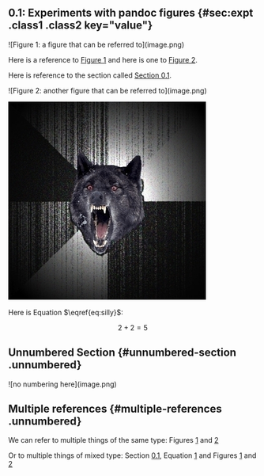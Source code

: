 0.1: Experiments with pandoc figures {#sec:expt .class1 .class2 key="value"}
------------------------------------


<div id="fig:attr" class="figure class1 class2" key=value>
![Figure 1: a figure that can be referred to](image.png)

</div>

Here is a reference to [Figure 1](#fig:attr) and here is one to
[Figure 2](#fig:attr2).

Here is reference to the section called [Section 0.1](#sec:expt).


<div id="fig:attr2" class="figure">
![Figure 2: another figure that can be referred to](image.png)

</div>

![figure with no attr](image.png)

Here is Equation $\eqref{eq:silly}$:

$$
2 + 2 = 5
\label{eq:silly}
$$

Unnumbered Section {#unnumbered-section .unnumbered}
------------------


<div id="fig:nonum" class="figure unnumbered">
![no numbering here](image.png)

</div>

Multiple references {#multiple-references .unnumbered}
-------------------

We can refer to multiple things of the same type:
Figures [1](#fig:attr) and [2](#fig:attr2)

Or to multiple things of mixed type:
Section [0.1](#sec:expt), Equation [1](#eq:silly) and Figures [1](#fig:attr) and [2](#fig:attr2)

